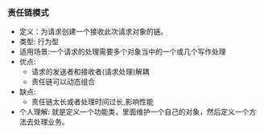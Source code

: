 ### 责任链模式
- 定义：为请求创建一个接收此次请求对象的链。
- 类型: 行为型
- 适用场景:一个请求的处理需要多个对象当中的一个或几个写作处理
- 优点:           
    - 请求的发送者和接收者(请求处理)解耦
    - 责任链可以动态组合
- 缺点:   
  - 责任链太长或者处理时间过长,影响性能
- 个人理解:
  就是定义一个功能类，里面维护一个自己的对象，然后定义一个方法去处理业务。